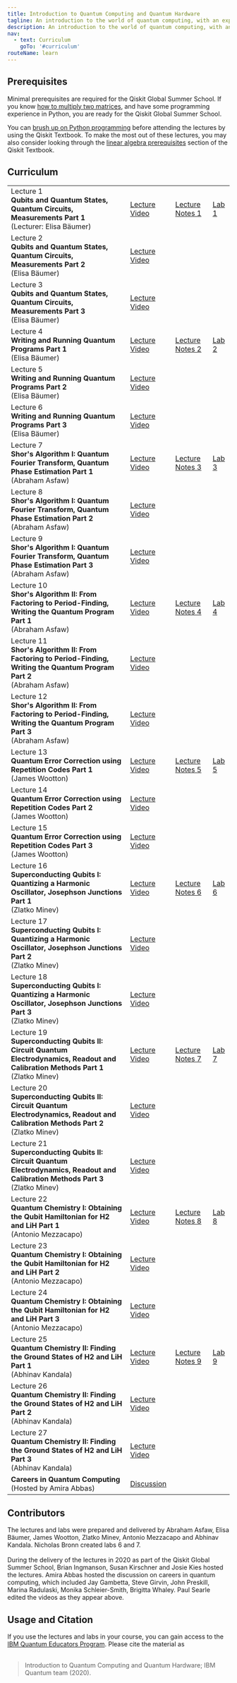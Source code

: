 ```yaml
---
title: Introduction to Quantum Computing and Quantum Hardware
tagline: An introduction to the world of quantum computing, with an exploration of some of the key quantum algorithms and their implementations, as well as the quantum hardware that is designed to run these algorithms. The course was first offered during the Qiskit Global Summer School in July 2020 as a two-week intensive summer school.
description: An introduction to the world of quantum computing, with an exploration of some of the key quantum algorithms and their implementations, as well as the quantum hardware that is designed to run these algorithms. The course was first offered during the Qiskit Global Summer School in July 2020 as a two-week intensive summer school.
nav:
  - text: Curriculum
    goTo: '#curriculum'
routeName: learn
---
```


## Prerequisites
Minimal prerequisites are required for the Qiskit Global Summer School. If you know [how to multiply two matrices](https://www.khanacademy.org/math/precalculus/x9e81a4f98389efdf:matrices/x9e81a4f98389efdf:multiplying-matrices-by-matrices/v/matrix-multiplication-intro), and have some programming experience in Python, you are ready for the Qiskit Global Summer School.

You can [brush up on Python programming](https://qiskit.org/textbook/ch-prerequisites/python-and-jupyter-notebooks.html) before attending the lectures by using the Qiskit Textbook. To make the most out of these lectures, you may also consider looking through the [linear algebra prerequisites](https://qiskit.org/textbook/ch-prerequisites/linear_algebra.html) section of the Qiskit Textbook.

## Curriculum
| | | | |
|-|-|-|-|
| Lecture 1<br/>__Qubits and Quantum States, Quantum Circuits, Measurements Part 1__<br/>(Lecturer: Elisa B&auml;umer) | [Lecture Video](https://youtu.be/NZD9APb7ZtY?list=PLOFEBzvs-VvrXTMy5Y2IqmSaUjfnhvBHR) | [Lecture Notes 1](https://github.com/qiskit-community/intro-to-quantum-computing-and-quantum-hardware/blob/master/lectures/introqcqh-lecture-notes-1.pdf?raw=true) | [Lab 1](#) |
| Lecture 2<br/>__Qubits and Quantum States, Quantum Circuits, Measurements Part 2__<br/>(Elisa B&auml;umer) | [Lecture Video](https://youtu.be/SlZoTjkPy7o?list=PLOFEBzvs-VvrXTMy5Y2IqmSaUjfnhvBHR) | | |
| Lecture 3<br/>__Qubits and Quantum States, Quantum Circuits, Measurements Part 3__<br/>(Elisa B&auml;umer) | [Lecture Video](https://youtu.be/9MpSQglnqI0?list=PLOFEBzvs-VvrXTMy5Y2IqmSaUjfnhvBHR) | | |
| Lecture 4<br/>__Writing and Running Quantum Programs Part 1__<br/>(Elisa B&auml;umer) | [Lecture Video](https://youtu.be/qrYVO9-dxLE?list=PLOFEBzvs-VvrXTMy5Y2IqmSaUjfnhvBHR) | [Lecture Notes 2](https://github.com/qiskit-community/intro-to-quantum-computing-and-quantum-hardware/blob/master/lectures/introqcqh-lecture-notes-2.pdf?raw=true) | [Lab 2](#) |
| Lecture 5<br/>__Writing and Running Quantum Programs Part 2__<br/>(Elisa B&auml;umer) | [Lecture Video](https://youtu.be/iJX794qJIpY?list=PLOFEBzvs-VvrXTMy5Y2IqmSaUjfnhvBHR) | | |
| Lecture 6<br/>__Writing and Running Quantum Programs Part 3__<br/>(Elisa B&auml;umer) | [Lecture Video](https://youtu.be/enYP9TaDeJI?list=PLOFEBzvs-VvrXTMy5Y2IqmSaUjfnhvBHR) | | |
| Lecture 7<br/>__Shor's Algorithm I: Quantum Fourier Transform, Quantum Phase Estimation Part 1__<br/>(Abraham Asfaw) | [Lecture Video](https://youtu.be/mAHC1dWKNYE?list=PLOFEBzvs-VvrXTMy5Y2IqmSaUjfnhvBHR) | [Lecture Notes 3](https://github.com/qiskit-community/intro-to-quantum-computing-and-quantum-hardware/blob/master/lectures/introqcqh-lecture-notes-3.pdf?raw=true) | [Lab 3](#) |
| Lecture 8<br/>__Shor's Algorithm I: Quantum Fourier Transform, Quantum Phase Estimation Part 2__<br/>(Abraham Asfaw) | [Lecture Video](https://youtu.be/pq2jkfJlLmY?list=PLOFEBzvs-VvrXTMy5Y2IqmSaUjfnhvBHR) | | |
| Lecture 9<br/>__Shor's Algorithm I: Quantum Fourier Transform, Quantum Phase Estimation Part 3__<br/>(Abraham Asfaw) | [Lecture Video](https://youtu.be/5kcoaanYyZw?list=PLOFEBzvs-VvrXTMy5Y2IqmSaUjfnhvBHR) | | |
| Lecture 10<br/>__Shor's Algorithm II: From Factoring to Period-Finding, Writing the Quantum Program Part 1__<br/>(Abraham Asfaw) | [Lecture Video](https://youtu.be/YpcT8u2a2jc?list=PLOFEBzvs-VvrXTMy5Y2IqmSaUjfnhvBHR) | [Lecture Notes 4](https://github.com/qiskit-community/intro-to-quantum-computing-and-quantum-hardware/blob/master/lectures/introqcqh-lecture-notes-4.pdf?raw=true) | [Lab 4](#) |
| Lecture 11<br/>__Shor's Algorithm II: From Factoring to Period-Finding, Writing the Quantum Program Part 2__<br/>(Abraham Asfaw) | [Lecture Video](https://youtu.be/dscRoTBPeso?list=PLOFEBzvs-VvrXTMy5Y2IqmSaUjfnhvBHR) | | |
| Lecture 12<br/>__Shor's 	Algorithm II: From Factoring to Period-Finding, Writing the Quantum Program Part 3__<br/>(Abraham Asfaw) | [Lecture Video](https://youtu.be/IFmkzWF-S2k?list=PLOFEBzvs-VvrXTMy5Y2IqmSaUjfnhvBHR) | | |
| Lecture 13<br/>__Quantum Error Correction using Repetition Codes Part 1__<br/>(James Wootton) | [Lecture Video](https://youtu.be/ZY8PddknCos?list=PLOFEBzvs-VvrXTMy5Y2IqmSaUjfnhvBHR) | [Lecture Notes 5](https://github.com/qiskit-community/intro-to-quantum-computing-and-quantum-hardware/blob/master/lectures/introqcqh-lecture-notes-5.pdf?raw=true) | [Lab 5](#) |
| Lecture 14<br/>__Quantum Error Correction using Repetition Codes Part 2__<br/>(James Wootton) | [Lecture Video](https://youtu.be/SHr3uSv9Bts?list=PLOFEBzvs-VvrXTMy5Y2IqmSaUjfnhvBHR) | | |
| Lecture 15<br/>__Quantum Error Correction using Repetition Codes Part 3__<br/>(James Wootton) | [Lecture Video](https://youtu.be/96a0G4G5ZH8?list=PLOFEBzvs-VvrXTMy5Y2IqmSaUjfnhvBHR) | | |
| Lecture 16<br/>__Superconducting Qubits I: Quantizing a Harmonic Oscillator, Josephson Junctions Part 1__<br/>(Zlatko Minev) | [Lecture Video](https://youtu.be/eZJjQGu85Ps?list=PLOFEBzvs-VvrXTMy5Y2IqmSaUjfnhvBHR) | [Lecture Notes 6](https://github.com/qiskit-community/intro-to-quantum-computing-and-quantum-hardware/blob/master/lectures/introqcqh-lecture-notes-6.pdf?raw=true) | [Lab 6](#) |
| Lecture 17<br/>__Superconducting Qubits I: Quantizing a Harmonic Oscillator, Josephson Junctions Part 2__<br/>(Zlatko Minev) | [Lecture Video](https://youtu.be/SDiiFOham6Y?list=PLOFEBzvs-VvrXTMy5Y2IqmSaUjfnhvBHR) | | |
| Lecture 18<br/>__Superconducting Qubits I: Quantizing a Harmonic Oscillator, Josephson Junctions Part 3__<br/>(Zlatko Minev) | [Lecture Video](https://youtu.be/hGBAz63NIH8?list=PLOFEBzvs-VvrXTMy5Y2IqmSaUjfnhvBHR) | | |
| Lecture 19<br/>__Superconducting Qubits II: Circuit Quantum Electrodynamics, Readout and Calibration Methods Part 1__<br/>(Zlatko Minev) | [Lecture Video](https://youtu.be/f1GpzZYIVIE?list=PLOFEBzvs-VvrXTMy5Y2IqmSaUjfnhvBHR) | [Lecture Notes 7](https://github.com/qiskit-community/intro-to-quantum-computing-and-quantum-hardware/blob/master/lectures/introqcqh-lecture-notes-7.pdf?raw=true) | [Lab 7](#) |
| Lecture 20<br/>__Superconducting Qubits II: Circuit Quantum Electrodynamics, Readout and Calibration Methods Part 2__<br/>(Zlatko Minev) | [Lecture Video](https://youtu.be/jUPAeOoZpEU?list=PLOFEBzvs-VvrXTMy5Y2IqmSaUjfnhvBHR) | | |
| Lecture 21<br/>__Superconducting Qubits II: Circuit Quantum Electrodynamics, Readout and Calibration Methods Part 3__<br/>(Zlatko Minev) | [Lecture Video](https://youtu.be/ruFzh1NpNF4?list=PLOFEBzvs-VvrXTMy5Y2IqmSaUjfnhvBHR) | | |
| Lecture 22<br/>__Quantum Chemistry I: Obtaining the Qubit Hamiltonian for H2 and LiH Part 1__<br/>(Antonio Mezzacapo) | [Lecture Video](https://youtu.be/2XEjrwWhr88?list=PLOFEBzvs-VvrXTMy5Y2IqmSaUjfnhvBHR) | [Lecture Notes 8](https://github.com/qiskit-community/intro-to-quantum-computing-and-quantum-hardware/blob/master/lectures/introqcqh-lecture-notes-8.pdf?raw=true) | [Lab 8](#) |
| Lecture 23<br/>__Quantum Chemistry I: Obtaining the Qubit Hamiltonian for H2 and LiH Part 2__<br/>(Antonio Mezzacapo) | [Lecture Video](https://youtu.be/DWOfMWPKHDU?list=PLOFEBzvs-VvrXTMy5Y2IqmSaUjfnhvBHR) | | |
| Lecture 24<br/>__Quantum Chemistry I: Obtaining the Qubit Hamiltonian for H2 and LiH Part 3__<br/>(Antonio Mezzacapo) | [Lecture Video](https://youtu.be/AZQDCWX_aqA?list=PLOFEBzvs-VvrXTMy5Y2IqmSaUjfnhvBHR) | | |
| Lecture 25<br/>__Quantum Chemistry II: Finding the Ground States of H2 and LiH Part 1__<br/>(Abhinav Kandala) | [Lecture Video](https://youtu.be/p9gScAOvc5I?list=PLOFEBzvs-VvrXTMy5Y2IqmSaUjfnhvBHR) | [Lecture Notes 9](https://github.com/qiskit-community/intro-to-quantum-computing-and-quantum-hardware/blob/master/lectures/introqcqh-lecture-notes-9.pdf?raw=true) | [Lab 9](#) |
| Lecture 26<br/>__Quantum Chemistry II: Finding the Ground States of H2 and LiH Part 2__<br/>(Abhinav Kandala) | [Lecture Video](https://youtu.be/_UW6puuGa5E?list=PLOFEBzvs-VvrXTMy5Y2IqmSaUjfnhvBHR) | | |
| Lecture 27<br/>__Quantum Chemistry II: Finding the Ground States of H2 and LiH Part 3__<br/>(Abhinav Kandala) | [Lecture Video](https://youtu.be/o4BAOKbcd3o?list=PLOFEBzvs-VvrXTMy5Y2IqmSaUjfnhvBHR) | | |
| __Careers in Quantum Computing__<br/>(Hosted by Amira Abbas) | [Discussion](https://www.youtube.com/watch?v=7dfw8k2p1to) | | |

## Contributors
The lectures and labs were prepared and delivered by Abraham Asfaw, Elisa B&auml;umer, James Wootton, Zlatko Minev, Antonio Mezzacapo and Abhinav Kandala. Nicholas Bronn created labs 6 and 7.
<br/><br/>
During the delivery of the lectures in 2020 as part of the Qiskit Global Summer School, Brian Ingmanson, Susan Kirschner and Josie Kies hosted the lectures. Amira Abbas hosted the discussion on careers in quantum computing, which included Jay Gambetta, Steve Girvin, John Preskill, Marina Radulaski, Monika Schleier-Smith, Brigitta Whaley. Paul Searle edited the videos as they appear above.

## Usage and Citation
If you use the lectures and labs in your course, you can gain access to the [IBM Quantum Educators Program](https://quantum-computing.ibm.com/programs/educators). Please cite the material as <br/><br/>

> Introduction to Quantum Computing and Quantum Hardware; IBM Quantum team (2020).

<br/><br/>